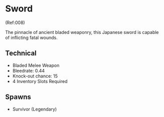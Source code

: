 # Sword
(Ref:008)

The pinnacle of ancient bladed weaponry, this Japanese sword is capable of inflicting fatal wounds.

## Technical

- Bladed Melee Weapon
- Bleedrate: 0.44
- Knock-out chance: 15
- 4 Inventory Slots Required

## Spawns

- Survivor (Legendary)
